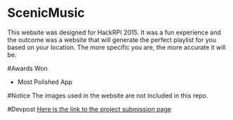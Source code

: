 # ScenicMusic
This website was designed for HackRPI 2015. It was a fun experience and the outcome was a website that will generate the perfect playlist for you based on your location. The more specific you are, the more accurate it will be.

#Awards Won
* Most Polished App

#Notice
The images used in the website are not included in this repo.

#Devpost
[Here is the link to the project submission page](http://devpost.com/software/scenicmusic)
